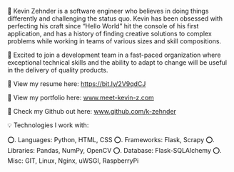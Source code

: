 🚩 Kevin Zehnder is a software engineer who believes in doing things differently and challenging the status quo. Kevin has been obsessed with perfecting his craft since “Hello World” hit the console of his first application, and has a history of finding creative solutions to complex problems while working in teams of various sizes and skill compositions.

💼 Excited to join a development team in a fast-paced organization where exceptional technical skills and the ability to adapt to change will be useful in the delivery of quality products.

📶 View my resume here: https://bit.ly/2V9qdCJ

👀 View my portfolio here: www.meet-kevin-z.com

📝 Check my Github out here: www.github.com/k-zehnder

💡 Technologies I work with:

⭕️. Languages: Python, HTML, CSS
⭕️. Frameworks: Flask, Scrapy
⭕️. Libraries: Pandas, NumPy, OpenCV
⭕️. Database: Flask-SQLAlchemy
⭕️. Misc: GIT, Linux, Nginx, uWSGI, RaspberryPi

